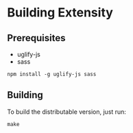 # Building Extensity

## Prerequisites

- uglify-js
- sass

```
npm install -g uglify-js sass
```

## Building

To build the distributable version, just run:

```
make
```
